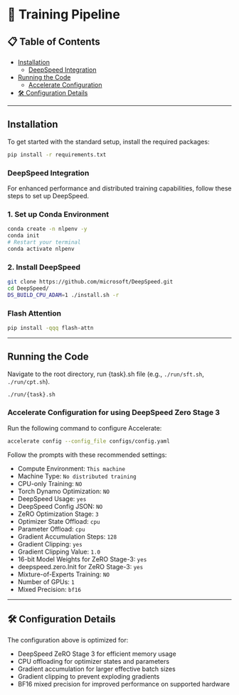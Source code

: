 # 🚀 Training Pipeline

## 📋 Table of Contents

- [Installation](#installation)
  - [DeepSpeed Integration](#deepspeed-integration)
- [Running the Code](#running-the-code)
  - [Accelerate Configuration](#accelerate-configuration)
- [🛠️ Configuration Details](#configuration-details)

---

## Installation

To get started with the standard setup, install the required packages:

```bash
pip install -r requirements.txt
```

### DeepSpeed Integration

For enhanced performance and distributed training capabilities, follow these steps to set up DeepSpeed.

### 1. Set up Conda Environment

```bash
conda create -n nlpenv -y
conda init
# Restart your terminal
conda activate nlpenv
```

### 2. Install DeepSpeed

```bash
git clone https://github.com/microsoft/DeepSpeed.git
cd DeepSpeed/
DS_BUILD_CPU_ADAM=1 ./install.sh -r
```

### Flash Attention

```bash
pip install -qqq flash-attn
```

---

## Running the Code

Navigate to the root directory, run {task}.sh file (e.g., `./run/sft.sh`, `./run/cpt.sh`).

```bash
./run/{task}.sh
```

### Accelerate Configuration for using DeepSpeed Zero Stage 3

Run the following command to configure Accelerate:

```bash
accelerate config --config_file configs/config.yaml
```

Follow the prompts with these recommended settings:

- Compute Environment: `This machine`
- Machine Type: `No distributed training`
- CPU-only Training: `NO`
- Torch Dynamo Optimization: `NO`
- DeepSpeed Usage: `yes`
- DeepSpeed Config JSON: `NO`
- ZeRO Optimization Stage: `3`
- Optimizer State Offload: `cpu`
- Parameter Offload: `cpu`
- Gradient Accumulation Steps: `128`
- Gradient Clipping: `yes`
- Gradient Clipping Value: `1.0`
- 16-bit Model Weights for ZeRO Stage-3: `yes`
- deepspeed.zero.Init for ZeRO Stage-3: `yes`
- Mixture-of-Experts Training: `NO`
- Number of GPUs: `1`
- Mixed Precision: `bf16`

---

## 🛠️ Configuration Details

The configuration above is optimized for:

- DeepSpeed ZeRO Stage 3 for efficient memory usage
- CPU offloading for optimizer states and parameters
- Gradient accumulation for larger effective batch sizes
- Gradient clipping to prevent exploding gradients
- BF16 mixed precision for improved performance on supported hardware
